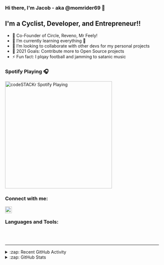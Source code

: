 ### Hi there, I'm Jacob - aka @momrider69 👋


## I'm a Cyclist, Developer, and Entrepreneur!!

- 🔭 Co-Founder of Circle, Reveno, Mr Feely!
- 🌱 I’m currently learning everything 🤣
- 👯 I’m looking to collaborate with other devs for my personal projects
- 🥅 2021 Goals: Contribute more to Open Source projects
- ⚡ Fun fact: I plqay football and jamming to satanic music

### Spotify Playing 🎧

[<img src="https://now-playing-codestackr.vercel.app/api/spotify-playing" alt="codeSTACKr Spotify Playing" width="350" />](https://open.spotify.com/user/swyqyimdc12jajde4vpwd2x1b)

### Connect with me:

[<img align="left" alt="codeSTACKr | Instagram" width="22px" src="https://cdn.jsdelivr.net/npm/simple-icons@v3/icons/instagram.svg" />][instagram]

<br />

### Languages and Tools:



<br />
<br />

---

<details>
  <summary>:zap: Recent GitHub Activity</summary>
  
<!--START_SECTION:activity-->

<!--END_SECTION:activity-->

</details>

<details>
  <summary>:zap: GitHub Stats</summary>

  <img align="left" alt="codeSTACKr's GitHub Stats" src="https://github-readme-stats.codestackr.vercel.app/api?username=jacob-abe&show_icons=true&hide_border=true" />

</details>

[instagram]: https://instagram.com/mr.bikelad
